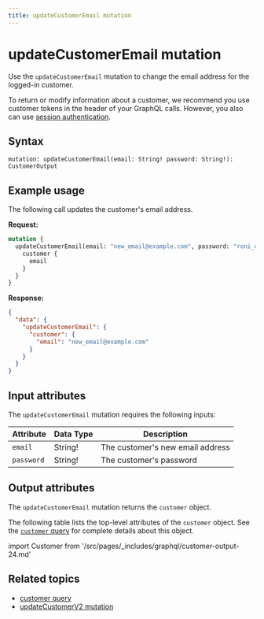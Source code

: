```yaml
---
title: updateCustomerEmail mutation
---
```


# updateCustomerEmail mutation

Use the `updateCustomerEmail` mutation to change the email address for the logged-in customer.

To return or modify information about a customer, we recommend you use customer tokens in the header of your GraphQL calls. However, you also can use [session authentication](https://developer.adobe.com/commerce/webapi/get-started/authentication/gs-authentication-session).

## Syntax

`mutation: updateCustomerEmail(email: String! password: String!): CustomerOutput`

## Example usage

The following call updates the customer's email address.

**Request:**

```graphql
mutation {
  updateCustomerEmail(email: "new_email@example.com", password: "roni_cost3@example.com") {
    customer {
      email
    }
  }
}
```

**Response:**

```json
{
  "data": {
    "updateCustomerEmail": {
      "customer": {
        "email": "new_email@example.com"
      }
    }
  }
}
```

## Input attributes

The `updateCustomerEmail` mutation requires the following inputs:

Attribute |  Data Type | Description
--- | --- | ---
`email` | String! | The customer's new email address
`password` | String! | The customer's password

## Output attributes

The `updateCustomerEmail` mutation returns the `customer` object.

The following table lists the top-level attributes of the `customer` object. See the [`customer` query]({{page.baseurl}}/graphql/queries/customer.html) for complete details about this object.

import Customer from '/src/pages/_includes/graphql/customer-output-24.md'

<Customer />

## Related topics

*  [customer query]({{page.baseurl}}/graphql/queries/customer.html)
*  [updateCustomerV2 mutation]({{page.baseurl}}/graphql/mutations/update-customer-v2.html)
